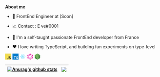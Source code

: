 <br />

**About me**

- 💼 FrontEnd Engineer at [Soon]

- 📈 Contact : E ve#0001

- 🌺 I'm a self-taught passionate FrontEnd developer from France 

- ❤️ I love writing TypeScript, and building fun experiments on type-level

<code><img height="20" alt="javascript" src="https://raw.githubusercontent.com/github/explore/80688e429a7d4ef2fca1e82350fe8e3517d3494d/topics/javascript/javascript.png"></code>
<code><img height="20" alt="typescript" src="https://raw.githubusercontent.com/github/explore/80688e429a7d4ef2fca1e82350fe8e3517d3494d/topics/typescript/typescript.png"></code>
<code><img height="20" alt="react" src="https://raw.githubusercontent.com/github/explore/80688e429a7d4ef2fca1e82350fe8e3517d3494d/topics/react/react.png"></code>
<code><img height="20" alt="graphql" src="https://raw.githubusercontent.com/github/explore/5c058a388828bb5fde0bcafd4bc867b5bb3f26f3/topics/graphql/graphql.png"></code>
<code><img height="20" alt="nodejs" src="https://raw.githubusercontent.com/github/explore/80688e429a7d4ef2fca1e82350fe8e3517d3494d/topics/nodejs/nodejs.png"></code>    


| <a href="https://github.com/oO0Eve0Oo/github-readme-stats"><img align="center" src="https://github-readme-stats.vercel.app/api?username=oO0Eve0Oo&show_icons=true&include_all_commits=true&theme=buefy&hide_border=true" alt="Anurag's github stats" /></a> | <a href="https://github.com/oO0Eve0Oo/github-readme-stats"><img align="center" src="https://github-readme-stats.vercel.app/api/top-langs/?username=oO0Eve0Oo&layout=compact&theme=buefy&hide_border=true" /></a> |
| ------------- | ------------- |
